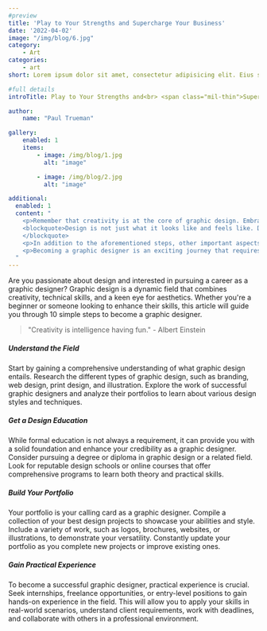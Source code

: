 ```yaml
---
#preview
title: 'Play to Your Strengths and Supercharge Your Business'
date: '2022-04-02'
image: "/img/blog/6.jpg"
category:
    - Art
categories:
    - art
short: Lorem ipsum dolor sit amet, consectetur adipisicing elit. Eius sequi commodi dignissimos.

#full details
introTitle: Play to Your Strengths and<br> <span class="mil-thin">Supercharge</span> Your <span class="mil-thin">Business</span>

author:
    name: "Paul Trueman"

gallery:
    enabled: 1
    items:
        - image: /img/blog/1.jpg
          alt: "image"

        - image: /img/blog/2.jpg
          alt: "image"

additional:
  enabled: 1
  content: "
    <p>Remember that creativity is at the core of graphic design. Embrace your creativity, experiment with different ideas, and think outside the box to create unique and impactful designs. Don't be afraid to take risks and push the boundaries of traditional design. Steve Jobs once said:</p>
    <blockquote>Design is not just what it looks like and feels like. Design is how it works. So go ahead, unleash your creativity, and embark on your path to becoming a graphic designer!
    </blockquote>
    <p>In addition to the aforementioned steps, other important aspects of becoming a graphic designer include networking with industry professionals, staying updated on design trends and technologies, and continuously learning and improving your skills.</p>
    <p>Becoming a graphic designer is an exciting journey that requires dedication, hard work, and a genuine passion for design. By following these 10 simple steps, you'll be well on your way to establishing yourself as a skilled graphic designer and opening doors to a rewarding and fulfilling career.</p>
  "
---
```


Are you passionate about design and interested in pursuing a career as a graphic designer? Graphic design is a dynamic
field that combines creativity, technical skills, and a keen eye for aesthetics. Whether you're a beginner or someone
looking to enhance their skills, this article will guide you through 10 simple steps to become a graphic designer.

> "Creativity is intelligence having fun." - Albert Einstein

##### Understand the Field

Start by gaining a comprehensive understanding of what graphic design entails. Research the different types of graphic
design, such as branding, web design, print design, and illustration. Explore the work of successful graphic designers
and analyze their portfolios to learn about various design styles and techniques.

##### Get a Design Education

While formal education is not always a requirement, it can provide you with a solid foundation and enhance your
credibility as a graphic designer. Consider pursuing a degree or diploma in graphic design or a related field. Look for
reputable design schools or online courses that offer comprehensive programs to learn both theory and practical skills.

##### Build Your Portfolio

Your portfolio is your calling card as a graphic designer. Compile a collection of your best design projects to showcase
your abilities and style. Include a variety of work, such as logos, brochures, websites, or illustrations, to
demonstrate your versatility. Constantly update your portfolio as you complete new projects or improve existing ones.

##### Gain Practical Experience

To become a successful graphic designer, practical experience is crucial. Seek internships, freelance opportunities, or
entry-level positions to gain hands-on experience in the field. This will allow you to apply your skills in real-world
scenarios, understand client requirements, work with deadlines, and collaborate with others in a professional
environment.